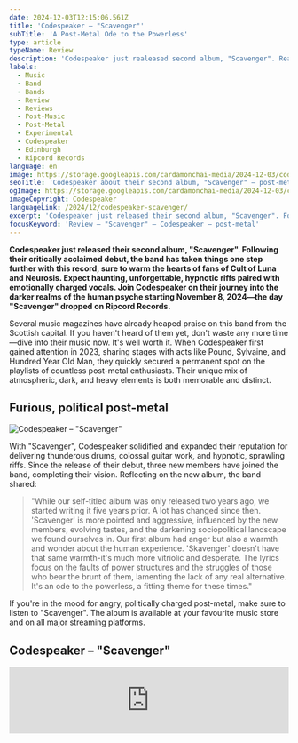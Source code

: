 ```yaml
---
date: 2024-12-03T12:15:06.561Z
title: 'Codespeaker – "Scavenger"'
subTitle: 'A Post-Metal Ode to the Powerless'
type: article
typeName: Review
description: 'Codespeaker just realeased second album, "Scavenger". Read my review now and listen to this post-metal highlight!'
labels:
  - Music
  - Band
  - Bands
  - Review
  - Reviews
  - Post-Music
  - Post-Metal
  - Experimental
  - Codespeaker
  - Edinburgh
  - Ripcord Records
language: en
image: https://storage.googleapis.com/cardamonchai-media/2024-12-03/codespeaker-scavenger-soundsvegan-com-jpg-imagine-282828_676767_1024_768/640.webp
seoTitle: 'Codespeaker about their second album, "Scavenger" – post-metal review'
ogImage: https://storage.googleapis.com/cardamonchai-media/2024-12-03/codespeaker-scavenger-soundsvegan-com-og-jpg-imagine-282828_676767_1200_628/640.webp
imageCopyright: Codespeaker
languageLink: /2024/12/codespeaker-scavenger/
excerpt: 'Codespeaker just released their second album, "Scavenger". Following their critically acclaimed debut, the band has taken things one step further with this record, sure to warm the hearts of fans of Cult of Luna and Neurosis. Expect haunting, unforgettable, hypnotic riffs paired with emotionally charged vocals. Join Codespeaker on their journey into the darker realms of the human psyche starting November 8, 2024—the day "Scavenger" dropped on Ripcord Records.'
focusKeyword: 'Review – "Scavenger" – Codespeaker – post-metal'
---
```


**Codespeaker just released their second album, "Scavenger". Following their critically acclaimed debut, the band has taken things one step further with this record, sure to warm the hearts of fans of Cult of Luna and Neurosis. Expect haunting, unforgettable, hypnotic riffs paired with emotionally charged vocals. Join Codespeaker on their journey into the darker realms of the human psyche starting November 8, 2024—the day "Scavenger" dropped on Ripcord Records.**

Several music magazines have already heaped praise on this band from the Scottish capital. If you haven't heard of them yet, don't waste any more time—dive into their music now. It's well worth it. When Codespeaker first gained attention in 2023, sharing stages with acts like Pound, Sylvaine, and Hundred Year Old Man, they quickly secured a permanent spot on the playlists of countless post-metal enthusiasts. Their unique mix of atmospheric, dark, and heavy elements is both memorable and distinct.

## Furious, political post-metal

![Codespeaker – "Scavenger"](https://storage.googleapis.com/cardamonchai-media/2024-12-03/codespeaker-scavenger-soundsvegan-com-album-artwork-jpg-imagine-e8e8e8_7b7b7b_425_383/640.webp 'Codespeaker – "Scavenger"')

With "Scavenger", Codespeaker solidified and expanded their reputation for delivering thunderous drums, colossal guitar work, and hypnotic, sprawling riffs. Since the release of their debut, three new members have joined the band, completing their vision. Reflecting on the new album, the band shared:

> "While our self-titled album was only released two years ago, we started writing it five years prior. A lot has changed since then. 'Scavenger' is more pointed and aggressive, influenced by the new members, evolving tastes, and the darkening sociopolitical landscape we found ourselves in. Our first album had anger but also a warmth and wonder about the human experience. 'Skavenger' doesn't have that same warmth-it's much more vitriolic and desperate. The lyrics focus on the faults of power structures and the struggles of those who bear the brunt of them, lamenting the lack of any real alternative. It's an ode to the powerless, a fitting theme for these times."

If you're in the mood for angry, politically charged post-metal, make sure to listen to "Scavenger". The album is available at your favourite music store and on all major streaming platforms.

## Codespeaker – "Scavenger"

<iframe
  style="border: 0; width: 100%; height: 120px;"
  src="https://bandcamp.com/EmbeddedPlayer/album=1456062117/size=large/bgcol=ffffff/linkcol=5c9b72/tracklist=false/artwork=small/transparent=true/"
  seamless
>
  <a href="https://codespeaker.bandcamp.com/album/scavenger">
    Scavenger by Codespeaker
  </a>
</iframe>
